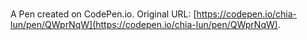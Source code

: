 # 

A Pen created on CodePen.io. Original URL: [https://codepen.io/chia-lun/pen/QWprNqW](https://codepen.io/chia-lun/pen/QWprNqW).


